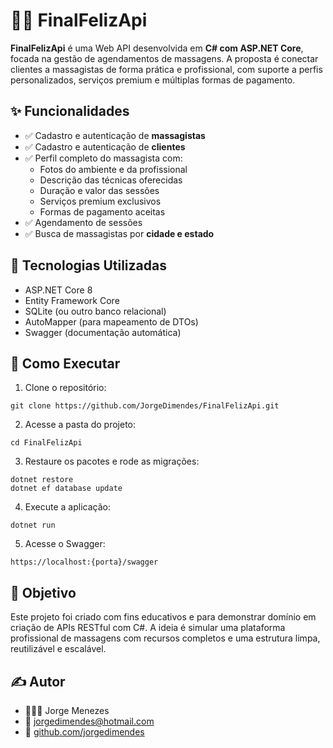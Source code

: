# 💆‍♂️ FinalFelizApi

**FinalFelizApi** é uma Web API desenvolvida em **C# com ASP.NET Core**, focada na gestão de agendamentos de massagens. 
A proposta é conectar clientes a massagistas de forma prática e profissional, com suporte a perfis personalizados, 
serviços premium e múltiplas formas de pagamento.

## ✨ Funcionalidades

- ✅ Cadastro e autenticação de **massagistas**
- ✅ Cadastro e autenticação de **clientes**
- ✅ Perfil completo do massagista com:
  - Fotos do ambiente e da profissional
  - Descrição das técnicas oferecidas
  - Duração e valor das sessões
  - Serviços premium exclusivos
  - Formas de pagamento aceitas
- ✅ Agendamento de sessões
- ✅ Busca de massagistas por **cidade e estado**

## 🧱 Tecnologias Utilizadas

- ASP.NET Core 8
- Entity Framework Core
- SQLite (ou outro banco relacional)
- AutoMapper (para mapeamento de DTOs)
- Swagger (documentação automática)

## 🚀 Como Executar
1. Clone o repositório:
```
git clone https://github.com/JorgeDimendes/FinalFelizApi.git
```

2. Acesse a pasta do projeto:
```
cd FinalFelizApi
```

3. Restaure os pacotes e rode as migrações:
```
dotnet restore
dotnet ef database update
```

4. Execute a aplicação:
```
dotnet run
```

5. Acesse o Swagger:
```
https://localhost:{porta}/swagger
```

## 🎯 Objetivo
Este projeto foi criado com fins educativos e para demonstrar domínio em criação de APIs RESTful com C#. 
A ideia é simular uma plataforma profissional de massagens com recursos completos e uma estrutura limpa, reutilizável e escalável.

## ✍️ Autor
- 👨🏾‍💻 Jorge Menezes
- 📧 jorgedimendes@hotmail.com
- 🐙 [github.com/jorgedimendes](https://github.com/JorgeDimendes)
